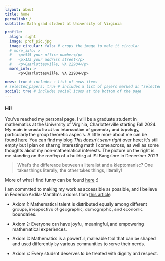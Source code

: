```yaml
---
layout: about
title: home
permalink: /
subtitle: Math grad student at University of Virginia

profile:
  align: right
  image: prof_pic.jpg
  image_circular: false # crops the image to make it circular
  # more_info: >
  #   <p>555 your office number</p>
  #   <p>123 your address street</p>
  #   <p>Charlottesville, VA 22904</p>
  more_info: >
      <p>Charlottesville, VA 22904</p>

news: true # includes a list of news items
# selected_papers: true # includes a list of papers marked as "selected={true}"
social: true # includes social icons at the bottom of the page
---
```


### Hi!

You've reached my personal page. I will be a graduate student in mathematics at the University of Virginia, Charlottesville starting Fall 2024. My main interests lie at the intersection of geometry and topology, particularly the group theoretic aspects. A little more about me can be found [here](/about "about me"). You can find my blog _This doesn't seem right_ over [here](/blog "my blog"); it's still empty but I plan on sharing interesting math I come across, as well as some thoughts about my non-mathematical interests. The picture on the right is me standing on the rooftop of a building at ISI Bangalore in December 2023.

> What's the difference between a literalist and a kleptomaniac? One takes things literally, the other takes things, literally!

More of what I find funny can be found [here](/misc/jokes) :)

I am committed to making my work as accessible as possible, and I believe in Federico Ardila-Mantilla's axioms from [this article](https://www.ams.org/publications/journals/notices/201610/rnoti-p1164.pdf):

- Axiom 1: Mathematical talent is distributed equally among different groups, irrespective of geographic, demographic, and economic boundaries.

- Axiom 2: Everyone can have joyful, meaningful, and empowering mathematical experiences.

- Axiom 3: Mathematics is a powerful, malleable tool that can be shaped and used differently by various communities to serve their needs.

- Axiom 4: Every student deserves to be treated with dignity and respect.
 
